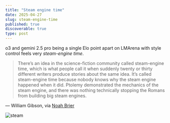 ```yaml
---
title: "Steam engine time"
date: 2025-04-27
slug: steam-engine-time
published: true
discoverable: true
type: post
---
```

o3 and gemini 2.5 pro being a single Elo point apart on LMArena with style control feels very *steam-engine time*.

> There’s an idea in the science-fiction community called steam-engine time, which is what people call it when suddenly twenty or thirty different writers produce stories about the same idea. It’s called steam-engine time ­because nobody knows why the steam engine happened when it did. Ptolemy demonstrated the mechanics of the steam engine, and there was nothing technically stopping the Romans from building big steam engines.

— William Gibson, via [Noah Brier](https://www.noahbrier.com/archives/2011/11/steam-engine-time)

![steam](https://bear-images.sfo2.cdn.digitaloceanspaces.com/samek/steam.webp)
